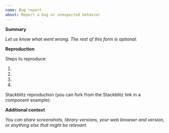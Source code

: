 ```yaml
---
name: Bug report
about: Report a bug or unexpected behavior
---
```


**Summary**

*Let us know what went wrong. The rest of this form is optional.*

**Reproduction**

Steps to reproduce:

1. 
2. 
3. 
4. 

Stackblitz reproduction (you can fork from the Stackblitz link in a component example):

**Additional context**

*You can share screenshots, library versions, your web browser and version, or anything else that might be relevant.*
